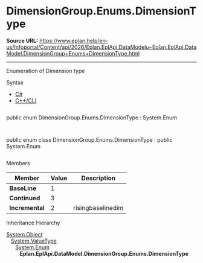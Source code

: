 # DimensionGroup.Enums.DimensionType

**Source URL:** https://www.eplan.help/en-us/Infoportal/Content/api/2026/Eplan.EplApi.DataModelu~Eplan.EplApi.DataModel.DimensionGroup+Enums+DimensionType.html

---

Enumeration of Dimension type

Syntax

- [C#](#i-syntax-CS)
- [C++/CLI](#i-syntax-CPP2005)

```
```
public enum DimensionGroup.Enums.DimensionType : System.Enum
```
```

```
```
public enum class DimensionGroup.Enums.DimensionType : public System.Enum
```
```

Members

| Member | Value | Description |
| --- | --- | --- |
| **BaseLine** | 1 |  |
| **Continued** | 3 |  |
| **Incremental** | 2 | risingbaselinedim |

Inheritance Hierarchy

[System.Object](#)  
   [System.ValueType](#)  
      [System.Enum](#)  
         **Eplan.EplApi.DataModel.DimensionGroup.Enums.DimensionType**
